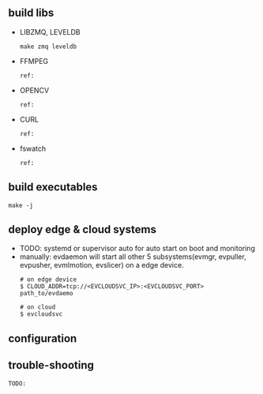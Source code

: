 
## build libs
- LIBZMQ, LEVELDB
  ```
  make zmq leveldb
  ```
- FFMPEG
  ```
  ref:
  ```
- OPENCV
  ```
  ref:
  ```
- CURL
  ```
  ref:
  ```
- fswatch
  ```
  ref:
  ```

## build executables
```
make -j
```

## deploy edge & cloud systems
- TODO: systemd or supervisor auto for auto start on boot and monitoring
- manually: evdaemon will start all other 5 subsystems(evmgr, evpuller, evpusher, evmlmotion, evslicer) on a edge device.
  ```
  # on edge device
  $ CLOUD_ADDR=tcp://<EVCLOUDSVC_IP>:<EVCLOUDSVC_PORT> path_to/evdaemo

  # on cloud
  $ evcloudsvc
  ```

## configuration


## trouble-shooting
```
TODO:
```